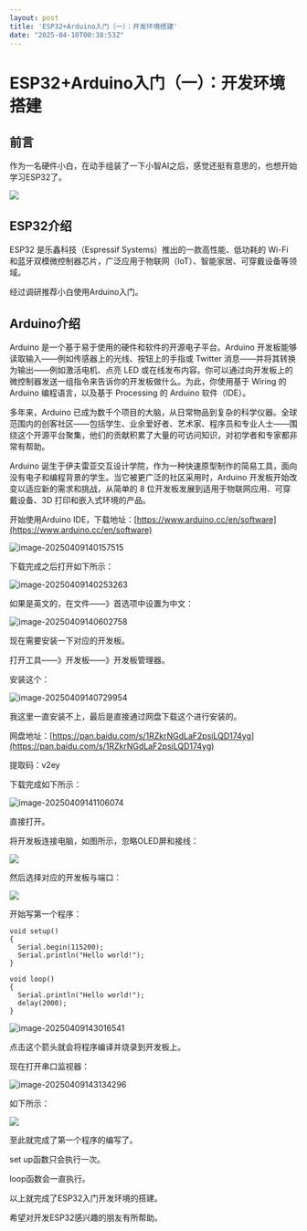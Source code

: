 ```yaml
---
layout: post
title: 'ESP32+Arduino入门（一）：开发环境搭建'
date: "2025-04-10T00:38:53Z"
---
```

ESP32+Arduino入门（一）：开发环境搭建
=========================

前言
--

作为一名硬件小白，在动手组装了一下小智AI之后，感觉还挺有意思的，也想开始学习ESP32了。

![](https://img2024.cnblogs.com/blog/3288240/202504/3288240-20250409150903817-652576793.jpg)

ESP32介绍
-------

ESP32 是乐鑫科技（Espressif Systems）推出的一款高性能、低功耗的 Wi-Fi 和蓝牙双模微控制器芯片，广泛应用于物联网（IoT）、智能家居、可穿戴设备等领域。

经过调研推荐小白使用Arduino入门。

Arduino介绍
---------

Arduino 是一个基于易于使用的硬件和软件的开源电子平台。Arduino 开发板能够读取输入——例如传感器上的光线、按钮上的手指或 Twitter 消息——并将其转换为输出——例如激活电机、点亮 LED 或在线发布内容。你可以通过向开发板上的微控制器发送一组指令来告诉你的开发板做什么。为此，你使用基于 Wiring 的 Arduino 编程语言，以及基于 Processing 的 Arduino 软件（IDE）。

多年来，Arduino 已成为数千个项目的大脑，从日常物品到复杂的科学仪器。全球范围内的创客社区——包括学生、业余爱好者、艺术家、程序员和专业人士——围绕这个开源平台聚集，他们的贡献积累了大量的可访问知识，对初学者和专家都非常有帮助。

Arduino 诞生于伊夫雷亚交互设计学院，作为一种快速原型制作的简易工具，面向没有电子和编程背景的学生。当它被更广泛的社区采用时，Arduino 开发板开始改变以适应新的需求和挑战，从简单的 8 位开发板发展到适用于物联网应用、可穿戴设备、3D 打印和嵌入式环境的产品。

开始使用Arduino IDE，下载地址：[https://www.arduino.cc/en/software](https://www.arduino.cc/en/software)

![image-20250409140157515](https://img2024.cnblogs.com/blog/3288240/202504/3288240-20250409150903779-204307896.png)

下载完成之后打开如下所示：

![image-20250409140253263](https://img2024.cnblogs.com/blog/3288240/202504/3288240-20250409150903785-575918771.png)

如果是英文的，在文件——》首选项中设置为中文：

![image-20250409140602758](https://img2024.cnblogs.com/blog/3288240/202504/3288240-20250409150903786-1446835802.png)

现在需要安装一下对应的开发板。

打开工具——》开发板——》开发板管理器。

安装这个：

![image-20250409140729954](https://img2024.cnblogs.com/blog/3288240/202504/3288240-20250409150903829-1391816586.png)

我这里一直安装不上，最后是直接通过网盘下载这个进行安装的。

网盘地址：[https://pan.baidu.com/s/1RZkrNGdLaF2psiLQD174yg](https://pan.baidu.com/s/1RZkrNGdLaF2psiLQD174yg)

提取码：v2ey

下载完成如下所示：

![image-20250409141106074](https://img2024.cnblogs.com/blog/3288240/202504/3288240-20250409150903745-83821075.png)

直接打开。

将开发板连接电脑，如图所示，忽略OLED屏和接线：

![](https://img2024.cnblogs.com/blog/3288240/202504/3288240-20250409150904020-1348350845.jpg)

然后选择对应的开发板与端口：

![](https://img2024.cnblogs.com/blog/3288240/202504/3288240-20250409150904073-1554182836.gif)

开始写第一个程序：

    void setup() 
    { 
      Serial.begin(115200); 
      Serial.println("Hello world!");
    }
    
    void loop() 
    {
      Serial.println("Hello world!");
      delay(2000);
    }
    

![image-20250409143016541](https://img2024.cnblogs.com/blog/3288240/202504/3288240-20250409150903997-414839961.png)

点击这个箭头就会将程序编译并烧录到开发板上。

现在打开串口监视器：

![image-20250409143134296](https://img2024.cnblogs.com/blog/3288240/202504/3288240-20250409150904016-1563950953.png)

如下所示：

![](https://img2024.cnblogs.com/blog/3288240/202504/3288240-20250409150904021-166708197.gif)

至此就完成了第一个程序的编写了。

set up函数只会执行一次。

loop函数会一直执行。

以上就完成了ESP32入门开发环境的搭建。

希望对开发ESP32感兴趣的朋友有所帮助。